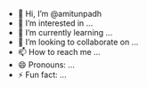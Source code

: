 - 👋 Hi, I’m @amitunpadh
- 👀 I’m interested in ...
- 🌱 I’m currently learning ...
- 💞️ I’m looking to collaborate on ...
- 📫 How to reach me ...
- 😄 Pronouns: ...
- ⚡ Fun fact: ...

<!---
amitunpadh/amitunpadh is a ✨ special ✨ repository because its `README.md` (this file) appears on your GitHub profile.
You can click the Preview link to take a look at your changes.
--->
